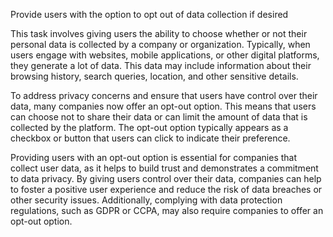 Provide users with the option to opt out of data collection if desired

This task involves giving users the ability to choose whether or not their personal data is collected by a company or organization. Typically, when users engage with websites, mobile applications, or other digital platforms, they generate a lot of data. This data may include information about their browsing history, search queries, location, and other sensitive details.

To address privacy concerns and ensure that users have control over their data, many companies now offer an opt-out option. This means that users can choose not to share their data or can limit the amount of data that is collected by the platform. The opt-out option typically appears as a checkbox or button that users can click to indicate their preference.

Providing users with an opt-out option is essential for companies that collect user data, as it helps to build trust and demonstrates a commitment to data privacy. By giving users control over their data, companies can help to foster a positive user experience and reduce the risk of data breaches or other security issues. Additionally, complying with data protection regulations, such as GDPR or CCPA, may also require companies to offer an opt-out option.